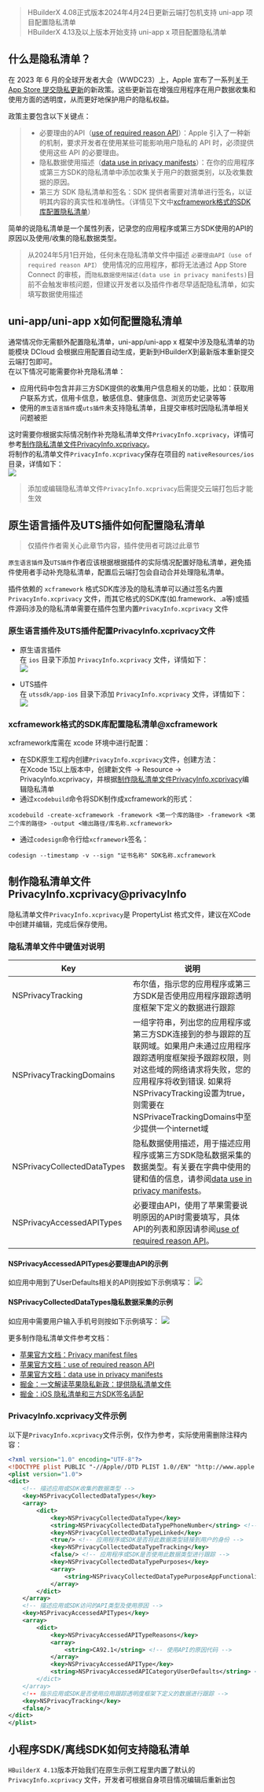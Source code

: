 >HBuilderX 4.08正式版本2024年4月24日更新云端打包机支持 uni-app 项目配置隐私清单  
>HBuilderX 4.13及以上版本开始支持 uni-app x 项目配置隐私清单  

## 什么是隐私清单？
在 2023 年 6 月的全球开发者大会（WWDC23）上，Apple 宣布了一系列[关于 App Store 提交隐私更新](https://developer.apple.com/cn/news/?id=3d8a9yyh)的新政策。这些更新旨在增强应用程序在用户数据收集和使用方面的透明度，从而更好地保护用户的隐私权益。 

政策主要包含以下关键点：
> * 必要理由的API（[use of required reason API](https://developer.apple.com/documentation/bundleresources/privacy_manifest_files/describing_use_of_required_reason_api)）：Apple 引入了一种新的机制，要求开发者在使用某些可能影响用户隐私的 API 时，必须提供使用这些 API 的必要理由。
> * 隐私数据使用描述（[data use in privacy manifests](https://developer.apple.com/documentation/bundleresources/privacy_manifest_files/describing_data_use_in_privacy_manifests)）：在你的应用程序或第三方SDK的隐私清单中添加收集关于用户的数据类别，以及收集数据的原因。
> * 第三方 SDK 隐私清单和签名：SDK 提供者需要对清单进行签名，以证明其内容的真实性和准确性。（详情见下文中[xcframework格式的SDK库配置隐私清单](#xcframework)）

简单的说隐私清单是一个属性列表，记录您的应用程序或第三方SDK使用的API的原因以及使用/收集的隐私数据类型。

> 从2024年5月1日开始，任何未在隐私清单文件中描述 `必要理由API（use of required reason API）` 使用情况的应用程序，都将无法通过 App Store Connect 的审核，而`隐私数据使用描述(data use in privacy manifests)`目前不会触发审核问题，但建议开发者以及插件作者尽早适配隐私清单，如实填写数据使用描述


## uni-app/uni-app x如何配置隐私清单  
通常情况你无需额外配置隐私清单，uni-app/uni-app x 框架中涉及隐私清单的功能模块 DCloud 会根据应用配置自动生成，更新到HBuilderX到最新版本重新提交云端打包即可。  
在以下情况可能需要你补充隐私清单：  
- 应用代码中包含并非三方SDK提供的收集用户信息相关的功能，比如：获取用户联系方式，信用卡信息，敏感信息、健康信息、浏览历史记录等等  
- 使用的`原生语言插件`或`uts插件`未支持隐私清单，且提交审核时因隐私清单相关问题被拒  

这时需要你根据实际情况制作补充隐私清单文件`PrivacyInfo.xcprivacy`，详情可参考[制作隐私清单文件PrivacyInfo.xcprivacy](#privacyInfo)。  
将制作的私清单文件`PrivacyInfo.xcprivacy`保存在项目的 `nativeResources/ios` 目录，详情如下：  
![](https://web-ext-storage.dcloud.net.cn/doc/app/ios/app-setup-ios-privacyinfo.jpg)

> 添加或编辑隐私清单文件`PrivacyInfo.xcprivacy`后需提交云端打包后才能生效  


## 原生语言插件及UTS插件如何配置隐私清单  

> 仅插件作者需关心此章节内容，插件使用者可跳过此章节  

`原生语言插件`及`UTS插件`作者应该根据根据插件的实际情况配置好隐私清单，避免插件使用者手动补充隐私清单，配置后云端打包会自动合并处理隐私清单。  

插件依赖的 `xcframework` 格式SDK库涉及的隐私清单可以通过签名内置 `PrivacyInfo.xcprivacy` 文件，而其它格式的SDK库(如.framework、.a等)或插件源码涉及的隐私清单需要在插件包里内置`PrivacyInfo.xcprivacy` 文件  

### 原生语言插件及UTS插件配置PrivacyInfo.xcprivacy文件  

- 原生语言插件  
在 `ios` 目录下添加 `PrivacyInfo.xcprivacy` 文件，详情如下：  
![](https://web-ext-storage.dcloud.net.cn/doc/app/ios/native-plugin-setup-ios-privacyinfo.jpg)

- UTS插件  
在 `utssdk/app-ios` 目录下添加 `PrivacyInfo.xcprivacy` 文件，详情如下：  
![](https://web-ext-storage.dcloud.net.cn/doc/app/ios/uts-setup-ios-privacyinfo.jpg)

### xcframework格式的SDK库配置隐私清单@xcframework  

xcframework库需在 xcode 环境中进行配置：  
- 在SDK原生工程内创建`PrivacyInfo.xcprivacy`文件，创建方法：  
在Xcode 15以上版本中，创建新文件 -> Resource -> PrivacyInfo.xcprivacy，并根据[制作隐私清单文件PrivacyInfo.xcprivacy](#privacyInfo)编辑隐私清单
- 通过`xcodebuild`命令将SDK制作成xcframework的形式：  
```
xcodebuild -create-xcframework -framework <第一个库的路径> -framework <第二个库的路径> -output <输出路径/库名称.xcframework>
```
- 通过`codesign`命令行给`xcframework`签名：  
```
codesign --timestamp -v --sign "证书名称" SDK名称.xcframework
```


## 制作隐私清单文件PrivacyInfo.xcprivacy@privacyInfo  

隐私清单文件`PrivacyInfo.xcprivacy`是 PropertyList 格式文件，建议在XCode中创建并编辑，完成后保存使用。

### 隐私清单文件中键值对说明  

| Key | 说明 |
|-----|------|
|  NSPrivacyTracking   |   布尔值，指示您的应用程序或第三方SDK是否使用应用程序跟踪透明度框架下定义的数据进行跟踪   |
|  NSPrivacyTrackingDomains   |   一组字符串，列出您的应用程序或第三方SDK连接到的参与跟踪的互联网域。如果用户未通过应用程序跟踪透明度框架授予跟踪权限，则对这些域的网络请求将失败，您的应用程序将收到错误. 如果将NSPrivacyTracking设置为true，则需要在NSPrivaceTrackingDomains中至少提供一个internet域  |
|  NSPrivacyCollectedDataTypes   |   隐私数据使用描述，用于描述应用程序或第三方SDK隐私数据采集的数据类型。有关要在字典中使用的键和值的信息，请参阅[data use in privacy manifests](https://developer.apple.com/documentation/bundleresources/privacy_manifest_files/describing_data_use_in_privacy_manifests)。   |
|  NSPrivacyAccessedAPITypes   |  必要理由API，使用了苹果需要说明原因的API时需要填写，具体API的列表和原因请参阅[use of required reason API](https://developer.apple.com/documentation/bundleresources/privacy_manifest_files/describing_use_of_required_reason_api)。   |

#### NSPrivacyAccessedAPITypes必要理由API的示例  
如应用中用到了UserDefaults相关的API则按如下示例填写：
![](https://web-ext-storage.dcloud.net.cn/doc/app/ios/ios-pricacyinfo-requiredapi-sample.jpg)


#### NSPrivacyCollectedDataTypes隐私数据采集的示例  
如应用中需要用户输入手机号则按如下示例填写：
![](https://web-ext-storage.dcloud.net.cn/doc/app/ios/ios-pricacyinfo-collecteddata-sample.jpg)


更多制作隐私清单文件参考文档：
* [苹果官方文档：Privacy manifest files](https://developer.apple.com/documentation/bundleresources/privacy_manifest_files)  
* [苹果官方文档：use of required reason API](https://developer.apple.com/documentation/bundleresources/privacy_manifest_files/describing_use_of_required_reason_api)
* [苹果官方文档：data use in privacy manifests](https://developer.apple.com/documentation/bundleresources/privacy_manifest_files/describing_data_use_in_privacy_manifests)
* [掘金：一文解读苹果隐私新政：提供隐私清单文件](https://juejin.cn/post/7260752483054600252)  
* [掘金：iOS 隐私清单和三方SDK签名适配](https://juejin.cn/post/7347165355586109477)


### PrivacyInfo.xcprivacy文件示例  
以下是`PrivacyInfo.xcprivacy`文件示例，仅作为参考，实际使用需删除注释内容：  
```xml
<?xml version="1.0" encoding="UTF-8"?>
<!DOCTYPE plist PUBLIC "-//Apple//DTD PLIST 1.0//EN" "http://www.apple.com/DTDs/PropertyList-1.0.dtd">
<plist version="1.0">
<dict>
    <!-- 描述应用或SDK收集的数据类型 -->
	<key>NSPrivacyCollectedDataTypes</key>
	<array>
		<dict>
			<key>NSPrivacyCollectedDataType</key>
			<string>NSPrivacyCollectedDataTypePhoneNumber</string> <!-- 用于标识应用或SDK收集的数据类型 -->
			<key>NSPrivacyCollectedDataTypeLinked</key>
			<true/> <!-- 应用程序或SDK是否将此数据类型链接到用户的身份 -->
			<key>NSPrivacyCollectedDataTypeTracking</key>
			<false/> <!-- 应用程序或SDK是否使用此数据类型进行跟踪 -->
			<key>NSPrivacyCollectedDataTypePurposes</key>
			<array>
				<string>NSPrivacyCollectedDataTypePurposeAppFunctionality</string> <!-- 收集数据的原因/目的 -->
			</array>
		</dict>
	</array>
	<!-- 描述应用或SDK访问的API类型及使用原因 -->
	<key>NSPrivacyAccessedAPITypes</key>
	<array>
		<dict>
			<key>NSPrivacyAccessedAPITypeReasons</key>
			<array>
				<string>CA92.1</string> <!-- 使用API的原因代码 -->
			</array>
			<key>NSPrivacyAccessedAPIType</key>
			<string>NSPrivacyAccessedAPICategoryUserDefaults</string> <!-- 标记应用程序必要理由的API类型 ->
		</dict>
	</array>
	<!-- 指示应用或SDK是否使用应用跟踪透明度框架下定义的数据进行跟踪 -->
	<key>NSPrivacyTracking</key>
	<false/>
</dict>
</plist>

```


## 小程序SDK/离线SDK如何支持隐私清单
`HBuilderX 4.13`版本开始我们在原生示例工程里内置了默认的`PrivacyInfo.xcprivacy` 文件，开发者可根据自身项目情况编辑后重新出包  

